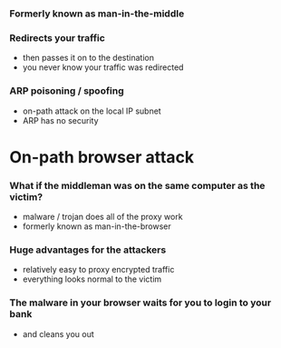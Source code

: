 ### Formerly known as man-in-the-middle
### Redirects your traffic
- then passes it on to the destination
- you never know your traffic was redirected
### ARP poisoning / spoofing
- on-path attack on the local IP subnet
- ARP has no security
# On-path browser attack
### What if the middleman was on the same computer as the victim?
- malware / trojan does all of the proxy work
- formerly known as man-in-the-browser
### Huge advantages for the attackers
- relatively easy to proxy encrypted traffic
- everything looks normal to the victim
### The malware in your browser waits for you to login to your bank
- and cleans you out
